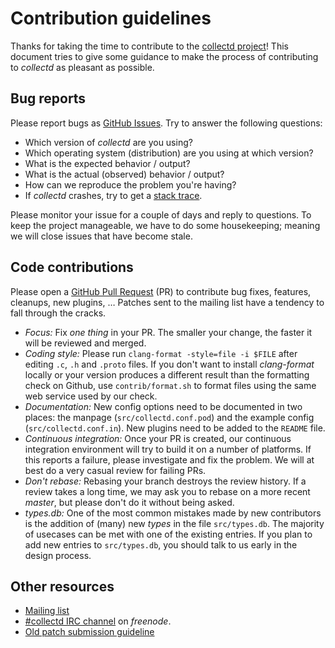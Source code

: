 # Contribution guidelines

Thanks for taking the time to contribute to the [collectd
project](https://collectd.org/)! This document tries to give some guidance to
make the process of contributing to *collectd* as pleasant as possible.

## Bug reports

Please report bugs as [GitHub
Issues](https://github.com/collectd/collectd/issues). Try to answer the
following questions:

*   Which version of *collectd* are you using?
*   Which operating system (distribution) are you using at which version?
*   What is the expected behavior / output?
*   What is the actual (observed) behavior / output?
*   How can we reproduce the problem you're having?
*   If *collectd* crashes, try to get a
    [stack trace](https://collectd.org/wiki/index.php/Core_file).

Please monitor your issue for a couple of days and reply to questions. To keep
the project manageable, we have to do some housekeeping; meaning we will close
issues that have become stale.

## Code contributions

Please open a [GitHub Pull Request](https://github.com/collectd/collectd/pulls)
(PR) to contribute bug fixes, features, cleanups, new plugins, … Patches sent to
the mailing list have a tendency to fall through the cracks.

*   *Focus:* Fix *one thing* in your PR. The smaller your change, the faster it
    will be reviewed and merged.
*   *Coding style:* Please run `clang-format -style=file -i $FILE` after editing
    `.c`, `.h` and `.proto` files. If you don't want to install *clang-format*
    locally or your version produces a different result than the formatting
    check on Github, use `contrib/format.sh` to format files using the same web
    service used by our check.
*   *Documentation:* New config options need to be documented in two places: the
    manpage (`src/collectd.conf.pod`) and the example config
    (`src/collectd.conf.in`). New plugins need to be added to the `README` file.
*   *Continuous integration:* Once your PR is created, our continuous
    integration environment will try to build it on a number of platforms. If
    this reports a failure, please investigate and fix the problem. We will at
    best do a very casual review for failing PRs.
*   *Don't rebase:* Rebasing your branch destroys the review history. If a review
    takes a long time, we may ask you to rebase on a more recent *master*, but
    please don't do it without being asked.
*   *types.db:* One of the most common mistakes made by new contributors is the
    addition of (many) new *types* in the file `src/types.db`. The majority of
    usecases can be met with one of the existing entries. If you plan to add new
    entries to `src/types.db`, you should talk to us early in the design
    process.

## Other resources

*   [Mailing list](http://mailman.verplant.org/listinfo/collectd)
*   [#collectd IRC channel](https://webchat.freenode.net/?channels=#collectd)
    on *freenode*.
*   [Old patch submission guideline](https://collectd.org/wiki/index.php/Submitting_patches)
